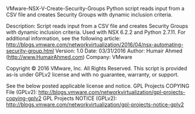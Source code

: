 VMware-NSX-V-Create-Security-Groups
Python script reads input from a CSV file and creates Security Groups with dynamic inclusion criteria.

Description:    Script reads input from a CSV file and creates Security Groups with dynamic inclusion 
                criteria. Used with NSX 6.2.2 and Python 2.7.11. For additional information, see the 
                following article:
                http://blogs.vmware.com/networkvirtualization/2016/04/nsx-automating-security-group.html
Version:        1.0
Date:           03/31/2016
Author:         Humair Ahmed (http://www.HumairAhmed.com)
Company:        VMware       

Copyright © 2016 VMware, Inc. All Rights Reserved.
This script is provided as-is under GPLv2 license and with no guarantee, warranty, or support. 

See the below posted applicable license and notice.
GPL Projects COPYING File (GPLv2): http://blogs.vmware.com/networkvirtualization/gpl-projects-copying-gplv2 ‎
GPL Projects NOTICE (GPLv2): http://blogs.vmware.com/networkvirtualization/gpl-projects-notice-gplv2
